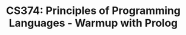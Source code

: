 ---
layout: exercise
permalink: /Modules/Prolog/Warmup/Exercise2
title: "CS374: Principles of Programming Languages - Warmup with Prolog"
language: "prolog"

info:
  points: 3
  instructions: "Run this prolog program."
  goals:
    - To write a Scheme statement
    
canvasasmtid: "181953"   
canvaspoints: 3
  
processor:  
  correctfeedback: "Correct!!" 
  incorrectfeedback: "Try again"
  submitformlink: false
  feedbackprocess: | 
    var pos = feedbackString.toString();
  correctcheck: |
    pos.toLowerCase().includes("true")
 
files:
  - filename: "first.pl"
    name: first
    ismain: false
    isreadonly: false
    isvisible: true
    code: | 
      father(john, michael).
	  father(david, james).
	  mother(susan, linda).
	  sibling(michael, linda).
	  grandparent(john, anna).
	  grandparent(susan, anna).
      
  - filename: "main.pl"
    ismain: true
    name: main
    isreadonly: true
    isvisible: true
    code: |
      % Enter facts
      assert(male(john)).
      assert(male(david)).
      assert(male(michael)).
      assert(male(james)).

      assert(female(susan)).
      assert(female(linda)).
      assert(female(elizabeth)).
      assert(female(anna)).

      assert(parent(john, michael)).
      assert(parent(john, linda)).
      assert(parent(susan, michael)).
      assert(parent(susan, linda)).
      assert(parent(david, james)).
      assert(parent(elizabeth, james)).
      assert(parent(michael, anna)).

      % Enter rules
      assert((father(X, Y) :- male(X), parent(X, Y))).
      assert((mother(X, Y) :- female(X), parent(X, Y))).
      assert((sibling(X, Y) :- parent(Z, X), parent(Z, Y), X \= Y)).
      assert((grandparent(X, Y) :- parent(X, Z), parent(Z, Y))).

---